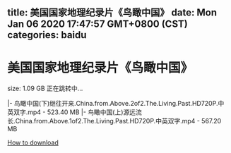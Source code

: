 
title: 美国国家地理纪录片《鸟瞰中国》
date: Mon Jan 06 2020 17:47:57 GMT+0800 (CST)    
categories: baidu
---

# 美国国家地理纪录片《鸟瞰中国》
size: 1.09 GB
 正在跳转中...
 
|- 鸟瞰中国(下)继往开来.China.from.Above.2of2.The.Living.Past.HD720P.中英双字.mp4 - 523.40 MB
|- 鸟瞰中国(上)源远流长.China.from.Above.1of2.The.Living.Past.HD720P.中英双字.mp4 - 567.20 MB

[How to download](https://bpcam.bemobtrk.com/go/2ceec3aa-1ca2-46d6-b9ff-aaa5c184517c?jno=1796)